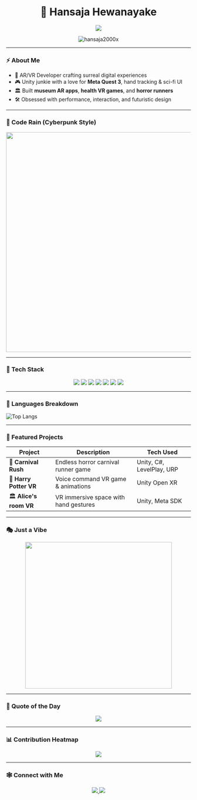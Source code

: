 <h1 align="center">🚀 Hansaja Hewanayake</h1>

<p align="center">
  <img src="https://readme-typing-svg.herokuapp.com?color=00FFFF&size=24&center=true&vCenter=true&lines=Welcome+to+the+Neon+Grid;AR/VR+Cyber+Architect;Game+Designer;Unity+Netrunner+%F0%9F%9A%80" />
</p>

<p align="center">
  <img src="https://komarev.com/ghpvc/?username=hansaja2000x&label=👁️‍🗨️+Grid+Scans&color=FF00FF&style=flat-square" alt="hansaja2000x" />
</p>

---

### ⚡ About Me

- 🧠 AR/VR Developer crafting surreal digital experiences  
- 🎮 Unity junkie with a love for **Meta Quest 3**, hand tracking & sci-fi UI  
- 🏛️ Built **museum AR apps**, **health VR games**, and **horror runners**  
- 🛠️ Obsessed with performance, interaction, and futuristic design  

---

### 🧬 Code Rain (Cyberpunk Style)

<p align="center">
  <img src="https://media.giphy.com/media/3o7btU3gRMRUjYJWvu/giphy.gif" width="600"/>
</p>

---

### 🧰 Tech Stack

<p align="center">
  <img src="https://img.shields.io/badge/Unity-000000?style=for-the-badge&logo=unity&logoColor=00ffff" />
  <img src="https://img.shields.io/badge/C%23-000000?style=for-the-badge&logo=c-sharp&logoColor=00ffff" />
  <img src="https://img.shields.io/badge/ARKit-000000?style=for-the-badge&logo=apple&logoColor=00ffff" />
  <img src="https://img.shields.io/badge/Meta%20Quest-000000?style=for-the-badge&logo=oculus&logoColor=00ffff" />
  <img src="https://img.shields.io/badge/SQLite-000000?style=for-the-badge&logo=sqlite&logoColor=00ffff" />
  <img src="https://img.shields.io/badge/Firebase-000000?style=for-the-badge&logo=firebase&logoColor=00ffff" />
  <img src="https://img.shields.io/badge/Photon-000000?style=for-the-badge&logo=cloudflare&logoColor=00ffff" />
</p>

---

### 🧪 Languages Breakdown

![Top Langs](https://github-readme-stats.vercel.app/api/top-langs/?username=hansaja2000x&layout=compact&theme=tokyonight)

---

### 🧵 Featured Projects

| Project | Description | Tech Used |
|--------|-------------|-----------|
| 🎡 **Carnival Rush** | Endless horror carnival runner game | Unity, C#, LevelPlay, URP |
| 🧠 **Harry Potter VR** | Voice command VR game & animations | Unity Open XR |
| 🏛️ **Alice's room VR** | VR immersive space with hand gestures | Unity, Meta SDK |

---

### 🎭 Just a Vibe

<p align="center">
  <img src="https://media.giphy.com/media/fdLRtKkRJ3z16K1oXb/giphy.gif" width="400" />
</p>

---

### 📜 Quote of the Day

<p align="center">
  <img src="https://quotes-github-readme.vercel.app/api?type=horizontal&theme=radical" />
</p>

---

### 📊 Contribution Heatmap

<p align="center">
  <img src="https://github-readme-activity-graph.vercel.app/graph?username=hansaja2000x&theme=tokyo-night&hide_border=true&area=true" />
</p>

---

### 🕸️ Connect with Me

<p align="center">
  <a href="https://www.linkedin.com/in/hansaja-hewanayake/" target="_blank">
    <img src="https://img.shields.io/badge/LinkedIn-000000?style=for-the-badge&logo=linkedin&logoColor=00ffff"/>
  </a>
  <a href="mailto:hewanayakehansaja@gmail.com">
    <img src="https://img.shields.io/badge/Gmail-000000?style=for-the-badge&logo=gmail&logoColor=00ffff"/>
  </a>
</p>
